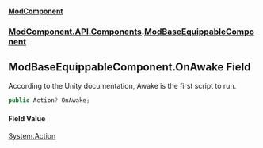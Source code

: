 #### [ModComponent](index.md 'index')
### [ModComponent.API.Components](index.md#ModComponent.API.Components 'ModComponent.API.Components').[ModBaseEquippableComponent](ModBaseEquippableComponent.md 'ModComponent.API.Components.ModBaseEquippableComponent')

## ModBaseEquippableComponent.OnAwake Field

According to the Unity documentation, Awake is the first script to run.

```csharp
public Action? OnAwake;
```

#### Field Value
[System.Action](https://docs.microsoft.com/en-us/dotnet/api/System.Action 'System.Action')